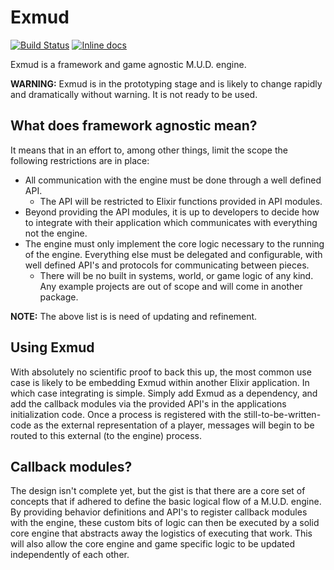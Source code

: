 # Exmud

[![Build Status](https://travis-ci.org/mononym/exmud.svg?branch=master)](https://travis-ci.org/mononym/exmud)
[![Inline docs](http://inch-ci.org/github/mononym/exmud.svg)](http://inch-ci.org/github/mononym/exmud)

Exmud is a framework and game agnostic M.U.D. engine.

**WARNING:** Exmud is in the prototyping stage and is likely to change rapidly and dramatically without warning. It is not ready to be used.

## What does framework agnostic mean?
It means that in an effort to, among other things, limit the scope the following restrictions are in place:
* All communication with the engine must be done through a well defined API.
  * The API will be restricted to Elixir functions provided in API modules.
* Beyond providing the API modules, it is up to developers to decide how to integrate with their application which communicates with everything not the engine.
* The engine must only implement the core logic necessary to the running of the engine. Everything else must be delegated and configurable, with well defined API's and protocols for communicating between pieces.
  * There will be no built in systems, world, or game logic of any kind. Any example projects are out of scope and will come in another package.

**NOTE:** The above list is is need of updating and refinement. 

## Using Exmud
With absolutely no scientific proof to back this up, the most common use case is likely to be embedding Exmud within another Elixir application. In which case integrating is simple. Simply add Exmud as a dependency, and add the callback modules via the provided API's in the applications initialization code. Once a process is registered with the still-to-be-written-code as the external representation of a player, messages will begin to be routed to this external (to the engine) process.

## Callback modules?
The design isn't complete yet, but the gist is that there are a core set of concepts that if adhered to define the basic logical flow of a M.U.D. engine. By providing behavior definitions and API's to register callback modules with the engine, these custom bits of logic can then be executed by a solid core engine that abstracts away the logistics of executing that work. This will also allow the core engine and game specific logic to be updated independently of each other.
